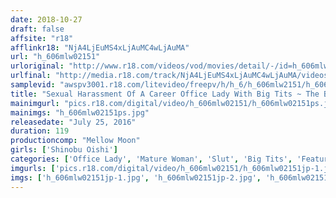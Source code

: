 ```yaml
---
date: 2018-10-27
draft: false
affsite: "r18"
afflinkr18: "NjA4LjEuMS4xLjAuMC4wLjAuMA"
url: "h_606mlw02151"
urloriginal: "http://www.r18.com/videos/vod/movies/detail/-/id=h_606mlw02151"
urlfinal: "http://media.r18.com/track/NjA4LjEuMS4xLjAuMC4wLjAuMA/videos/vod/movies/detail/-/id=h_606mlw02151"
samplevid: "awspv3001.r18.com/litevideo/freepv/h/h_6/h_606mlw2151/h_606mlw2151_dmb_w.mp4"
title: "Sexual Harassment Of A Career Office Lady With Big Tits ~ The Boss Is A Sex Monster ~ Shinobu Oishi"
mainimgurl: "pics.r18.com/digital/video/h_606mlw02151/h_606mlw02151ps.jpg"
mainimgs: "h_606mlw02151ps.jpg"
releasedate: "July 25, 2016"
duration: 119
productioncomp: "Mellow Moon"
girls: ['Shinobu Oishi']
categories: ['Office Lady', 'Mature Woman', 'Slut', 'Big Tits', 'Featured Actress', 'Hi-Def']
imgurls: ['pics.r18.com/digital/video/h_606mlw02151/h_606mlw02151jp-1.jpg', 'pics.r18.com/digital/video/h_606mlw02151/h_606mlw02151jp-2.jpg', 'pics.r18.com/digital/video/h_606mlw02151/h_606mlw02151jp-3.jpg', 'pics.r18.com/digital/video/h_606mlw02151/h_606mlw02151jp-4.jpg', 'pics.r18.com/digital/video/h_606mlw02151/h_606mlw02151jp-5.jpg', 'pics.r18.com/digital/video/h_606mlw02151/h_606mlw02151jp-6.jpg', 'pics.r18.com/digital/video/h_606mlw02151/h_606mlw02151jp-7.jpg', 'pics.r18.com/digital/video/h_606mlw02151/h_606mlw02151jp-8.jpg', 'pics.r18.com/digital/video/h_606mlw02151/h_606mlw02151jp-9.jpg', 'pics.r18.com/digital/video/h_606mlw02151/h_606mlw02151jp-10.jpg', 'pics.r18.com/digital/video/h_606mlw02151/h_606mlw02151jp-11.jpg', 'pics.r18.com/digital/video/h_606mlw02151/h_606mlw02151jp-12.jpg', 'pics.r18.com/digital/video/h_606mlw02151/h_606mlw02151jp-13.jpg', 'pics.r18.com/digital/video/h_606mlw02151/h_606mlw02151jp-14.jpg', 'pics.r18.com/digital/video/h_606mlw02151/h_606mlw02151jp-15.jpg', 'pics.r18.com/digital/video/h_606mlw02151/h_606mlw02151jp-16.jpg', 'pics.r18.com/digital/video/h_606mlw02151/h_606mlw02151jp-17.jpg', 'pics.r18.com/digital/video/h_606mlw02151/h_606mlw02151jp-18.jpg', 'pics.r18.com/digital/video/h_606mlw02151/h_606mlw02151jp-19.jpg', 'pics.r18.com/digital/video/h_606mlw02151/h_606mlw02151jp-20.jpg']
imgs: ['h_606mlw02151jp-1.jpg', 'h_606mlw02151jp-2.jpg', 'h_606mlw02151jp-3.jpg', 'h_606mlw02151jp-4.jpg', 'h_606mlw02151jp-5.jpg', 'h_606mlw02151jp-6.jpg', 'h_606mlw02151jp-7.jpg', 'h_606mlw02151jp-8.jpg', 'h_606mlw02151jp-9.jpg', 'h_606mlw02151jp-10.jpg', 'h_606mlw02151jp-11.jpg', 'h_606mlw02151jp-12.jpg', 'h_606mlw02151jp-13.jpg', 'h_606mlw02151jp-14.jpg', 'h_606mlw02151jp-15.jpg', 'h_606mlw02151jp-16.jpg', 'h_606mlw02151jp-17.jpg', 'h_606mlw02151jp-18.jpg', 'h_606mlw02151jp-19.jpg', 'h_606mlw02151jp-20.jpg']
---
```

